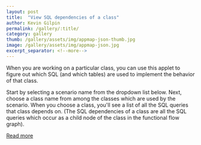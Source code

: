```yaml
---
layout: post
title:  "View SQL dependencies of a class"
author: Kevin Gilpin
permalink: /gallery/:title/
category: gallery
thumb: /gallery/assets/img/appmap-json-thumb.jpg
image: /gallery/assets/img/appmap-json.jpg
excerpt_separator: <!--more-->
---
```

When you are working on a particular class, you can use this applet to figure out which SQL (and which tables) are used to implement the behavior of that class.

Start by selecting a scenario name from the dropdown list below. Next, choose a class name from among the classes which are used by the scenario. When you choose a class, you'll see a list of all the SQL queries that class depends on. (The SQL dependencies of a class are all the SQL queries which occur as a child node of the class in the functional flow graph).
<!--more-->

[Read more](https://observablehq.com/@kgilpin/sql-dependencies-for-discourse-postscontroller-create-wh)